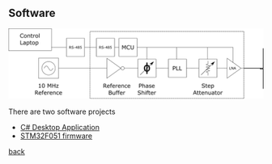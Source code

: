 ## Software

![PLL block diagram](images/PLL_Block_diagram.png)

There are two software projects

- [C# Desktop Application]()
- [STM32F051 firmware]()

[back](./)
